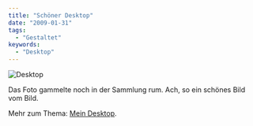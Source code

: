 ```yaml
---
title: "Schöner Desktop"
date: "2009-01-31"
tags:
  - "Gestaltet"
keywords:
  - "Desktop"
---
```


![Desktop](/img/codecandies/img_0118.jpg)

Das Foto gammelte noch in der Sammlung rum. Ach, so ein schönes Bild vom Bild.

Mehr zum Thema: [Mein Desktop](/codecandies/2008/05/20/mein-desktop/).
